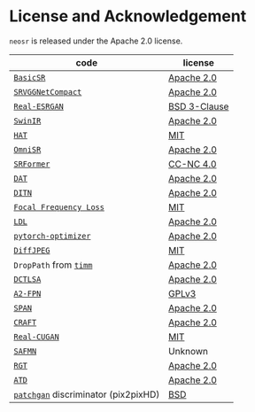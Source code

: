 # License and Acknowledgement

`neosr` is released under the Apache 2.0 license.

| code                                                                                                | license                                                                               			|
|-----------------------------------------------------------------------------------------------------|---------------------------------------------------------------------------------------------------------|
| [`BasicSR`](https://github.com/XPixelGroup/BasicSR)                                                 | [Apache 2.0](https://github.com/XPixelGroup/BasicSR/blob/master/LICENSE.txt)          			|
| [`SRVGGNetCompact`](https://github.com/XPixelGroup/BasicSR/blob/master/basicsr/archs/srvgg_arch.py) | [Apache 2.0](https://github.com/XPixelGroup/BasicSR/blob/master/LICENSE.txt)          			|
| [`Real-ESRGAN`](https://github.com/xinntao/Real-ESRGAN)                                             | [BSD 3-Clause](https://github.com/xinntao/Real-ESRGAN/blob/master/LICENSE)            			|
| [`SwinIR`](https://github.com/JingyunLiang/SwinIR)                                                  | [Apache 2.0](https://github.com/JingyunLiang/SwinIR/blob/main/LICENSE)                			|
| [`HAT`](https://github.com/XPixelGroup/HAT)                                                         | [MIT](https://github.com/XPixelGroup/HAT/blob/main/LICENSE)                           			|
| [`OmniSR`](https://github.com/Francis0625/Omni-SR)                                                  | [Apache 2.0](https://github.com/Francis0625/Omni-SR#license)                          			|
| [`SRFormer`](https://github.com/HVision-NKU/SRFormer)                                               | [CC-NC 4.0](https://github.com/HVision-NKU/SRFormer/blob/main/LICENSE.txt)            			|
| [`DAT`](https://github.com/zhengchen1999/dat)                                                       | [Apache 2.0](https://github.com/zhengchen1999/DAT/blob/main/LICENSE)                  			|
| [`DITN`](https://github.com/yongliuy/DITN)                                                          | [Apache 2.0](https://github.com/yongliuy/DITN/blob/main/LICENSE)                      			|
| [`Focal Frequency Loss`](https://github.com/EndlessSora/focal-frequency-loss)                       | [MIT](https://github.com/EndlessSora/focal-frequency-loss/blob/master/LICENSE.md)     			|
| [`LDL`](https://github.com/csjliang/LDL)                                                            | [Apache 2.0](https://github.com/csjliang/LDL/blob/master/LICENSE)                     			|
| [`pytorch-optimizer`](https://github.com/kozistr/pytorch_optimizer)                                 | [Apache 2.0](https://github.com/kozistr/pytorch_optimizer/blob/main/LICENSE)          			|
| [`DiffJPEG`](https://github.com/mlomnitz/DiffJPEG)                                                  | [MIT](https://github.com/mlomnitz/DiffJPEG/blob/master/LICENSE)                       			|
| `DropPath` from [`timm`](https://github.com/huggingface/pytorch-image-models)                       | [Apache 2.0](https://github.com/huggingface/pytorch-image-models/blob/main/LICENSE)   			|
| [`DCTLSA`](https://github.com/zengkun301/DCTLSA)						      | [Apache 2.0](https://github.com/zengkun301/DCTLSA?tab=readme-ov-file#license)		      		|
| [`A2-FPN`](https://github.com/lironui/A2-FPN)							      | [GPLv3](https://github.com/lironui/A2-FPN/blob/main/LICENSE)			      			|
| [`SPAN`](https://github.com/hongyuanyu/SPAN)							      | [Apache 2.0](https://github.com/hongyuanyu/SPAN/blob/main/LICENSE.txt)		      			|
| [`CRAFT`](https://github.com/AVC2-UESTC/CRAFT-SR)						      | [Apache 2.0](https://github.com/AVC2-UESTC/CRAFT-SR/blob/main/LICENSE.txt)	      			|
| [`Real-CUGAN`](https://github.com/bilibili/ailab)						      | [MIT](https://github.com/bilibili/ailab/blob/main/Real-CUGAN/LICENSE)					|
| [`SAFMN`](https://github.com/sunny2109/SAFMN)							      | Unknown													|
| [`RGT`](https://github.com/zhengchen1999/RGT)							      | [Apache 2.0](https://github.com/zhengchen1999/RGT/blob/main/LICENSE)					|
| [`ATD`](https://github.com/LabShuHangGU/Adaptive-Token-Dictionary)				      | [Apache 2.0](https://github.com/LabShuHangGU/Adaptive-Token-Dictionary/blob/main/LICENSE.txt)		|
| [`patchgan`](https://github.com/NVIDIA/pix2pixHD) discriminator (pix2pixHD)			      | [BSD](https://github.com/NVIDIA/pix2pixHD/blob/master/LICENSE.txt)					|
